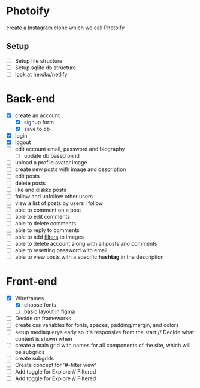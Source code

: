 # Photoify
 create a [Instagram](https://enmwikipediaorg/wiki/Instagram) clone which we call Photoify


## Setup
* [ ] Setup file structure
* [ ] Setup sqlite db structure
* [ ] look at heroku/netlify

# Back-end

* [X] create an account
  * [X] signup form
  * [X] save to db
* [x] login
* [X] logout
* [ ] edit account email, password and biography
  * [ ] update db based on id
* [ ] upload a profile avatar image
* [ ] create new posts with image and description
* [ ] edit posts
* [ ] delete posts
* [ ] like and dislike posts
* [ ] follow and unfollow other users
* [ ] view a list of posts by users I follow
* [ ] able to comment on a post
* [ ] able to edit comments
* [ ] able to delete comments
* [ ] able to reply to comments
* [ ] able to add [filters](https://picturepan2.github.io/instagram.css/) to images
* [ ] able to delete account along with all posts and comments
* [ ] able to resetting password with email
* [ ] able to view posts with a specific **hashtag** in the description

# Front-end
* [x] Wireframes  
  * [x] choose fonts  
  * [ ] basic layout in figma  
* [ ] Decide on frameworks
* [ ] create css variables for fonts, spaces, padding/margin, and colors
* [ ] setup mediaquerys early so it's responsive from the start // Decide what content is shown when
* [ ] create a main grid with names for all components of the site, which will be subgrids
* [ ] create subgrids
* [ ] Create concept for '#-filter view'
* [ ] Add toggle for Explore // Filtered
* [ ] Add toggle for Explore // Filtered
